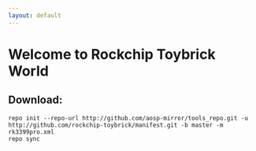 ```yaml
---
layout: default
---
```


# Welcome to Rockchip Toybrick World

## Download:
```
repo init --repo-url http://github.com/aosp-mirror/tools_repo.git -u http://github.com/rockchip-toybrick/manifest.git -b master -m rk3399pro.xml
repo sync
```
